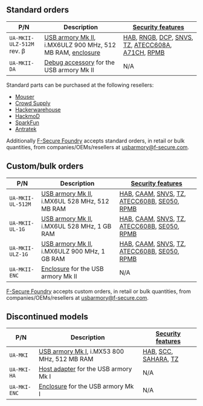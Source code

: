 Standard orders
---------------

| P/N                | Description                                                  | [Security features](https://github.com/f-secure-foundry/usbarmory/wiki/Hardware-security-features-(Mk-II))                                                |
|--------------------|--------------------------------------------------------------|---------------------|
| `UA-MKII-ULZ-512M` rev. β | [USB armory Mk II](https://github.com/f-secure-foundry/usbarmory/wiki#usb-armory-mk-ii), i.MX6ULZ 900 MHz, 512 MB RAM, [enclosure](https://github.com/f-secure-foundry/usbarmory/wiki/Enclosures-(Mk-II)) | [HAB](https://github.com/f-secure-foundry/usbarmory/wiki/Hardware-security-features-(Mk-II)#high-assurance-boot-habv4), [RNGB](https://github.com/f-secure-foundry/usbarmory/wiki/Hardware-security-features-(Mk-II)#random-number-generator-rngb---imx6ulz), [DCP](https://github.com/f-secure-foundry/usbarmory/wiki/Hardware-security-features-(Mk-II)#data-co-processor-dcp---imx6ulz), [SNVS](https://github.com/f-secure-foundry/usbarmory/wiki/Hardware-security-features-(Mk-II)#secure-non-volatile-storage-snvs), [TZ](https://github.com/f-secure-foundry/usbarmory/wiki/Hardware-security-features-(Mk-II)#arm-trustzone), [ATECC608A](https://github.com/f-secure-foundry/usbarmory/wiki/Hardware-security-features-(Mk-II)#external-cryptographic-co-processors), [A71CH](https://github.com/f-secure-foundry/usbarmory/wiki/Hardware-security-features-(Mk-II)#external-cryptographic-co-processors), [RPMB](https://github.com/f-secure-foundry/usbarmory/wiki/Hardware-security-features-(Mk-II)#emmc-replay-protected-memory-blocks-rpmb)       |
| `UA-MKII-DA`              | [Debug accessory](https://github.com/f-secure-foundry/usbarmory/tree/master/hardware/mark-two-debug-accessory) for the USB armory Mk II                     | N/A            |
 
Standard parts can be purchased at the following resellers:
* [Mouser](https://eu.mouser.com/new/f-secure/crowd-supply-usb-armorymkii)
* [Crowd Supply](https://www.crowdsupply.com/f-secure/usb-armory-mk-ii)
* [Hackerwarehouse](https://hackerwarehouse.com/product/usb-armory-mkii)
* [HackmoD](http://www.hackmod.de/USB-Armory-Stick-Mark-2)
* [SparkFun](https://www.sparkfun.com/products/16367)
* [Antratek](https://www.antratek.com/usb-armory-mk-ii-w-enclosure)

Additionally [F-Secure Foundry](https://foundry.f-secure.com) accepts
standard orders, in retail or bulk quantities, from companies/OEMs/resellers at usbarmory@f-secure.com.

Custom/bulk orders
------------------

| P/N                | Description                                                  | [Security features](https://github.com/f-secure-foundry/usbarmory/wiki/Hardware-security-features-(Mk-II))                                                |
|--------------------|--------------------------------------------------------------|---------------------|
| `UA-MKII-UL-512M`    | [USB armory Mk II](https://github.com/f-secure-foundry/usbarmory/wiki#usb-armory-mk-ii), i.MX6UL 528 MHz, 512 MB RAM | [HAB](https://github.com/f-secure-foundry/usbarmory/wiki/Hardware-security-features-(Mk-II)#high-assurance-boot-habv4), [CAAM](https://github.com/f-secure-foundry/usbarmory/wiki/Hardware-security-features-(Mk-II)#cryptographic-accelerator-and-assurance-module-caam---imx6ul), [SNVS](https://github.com/f-secure-foundry/usbarmory/wiki/Hardware-security-features-(Mk-II)#secure-non-volatile-storage-snvs), [TZ](https://github.com/f-secure-foundry/usbarmory/wiki/Hardware-security-features-(Mk-II)#arm-trustzone), [ATECC608B](https://github.com/f-secure-foundry/usbarmory/wiki/Hardware-security-features-(Mk-II)#external-cryptographic-co-processors), [SE050](https://github.com/f-secure-foundry/usbarmory/wiki/Hardware-security-features-(Mk-II)#external-cryptographic-co-processors), [RPMB](https://github.com/f-secure-foundry/usbarmory/wiki/Hardware-security-features-(Mk-II)#emmc-replay-protected-memory-blocks-rpmb)        |
| `UA-MKII-UL-1G`      | [USB armory Mk II](https://github.com/f-secure-foundry/usbarmory/wiki#usb-armory-mk-ii), i.MX6UL 528 MHz, 1 GB RAM | [HAB](https://github.com/f-secure-foundry/usbarmory/wiki/Hardware-security-features-(Mk-II)#high-assurance-boot-habv4), [CAAM](https://github.com/f-secure-foundry/usbarmory/wiki/Hardware-security-features-(Mk-II)#cryptographic-accelerator-and-assurance-module-caam---imx6ul), [SNVS](https://github.com/f-secure-foundry/usbarmory/wiki/Hardware-security-features-(Mk-II)#secure-non-volatile-storage-snvs), [TZ](https://github.com/f-secure-foundry/usbarmory/wiki/Hardware-security-features-(Mk-II)#arm-trustzone), [ATECC608B](https://github.com/f-secure-foundry/usbarmory/wiki/Hardware-security-features-(Mk-II)#external-cryptographic-co-processors), [SE050](https://github.com/f-secure-foundry/usbarmory/wiki/Hardware-security-features-(Mk-II)#external-cryptographic-co-processors), [RPMB](https://github.com/f-secure-foundry/usbarmory/wiki/Hardware-security-features-(Mk-II)#emmc-replay-protected-memory-blocks-rpmb)        |
| `UA-MKII-ULZ-1G`     | [USB armory Mk II](https://github.com/f-secure-foundry/usbarmory/wiki#usb-armory-mk-ii), i.MX6ULZ 900 MHz, 1 GB RAM | [HAB](https://github.com/f-secure-foundry/usbarmory/wiki/Hardware-security-features-(Mk-II)#high-assurance-boot-habv4), [CAAM](https://github.com/f-secure-foundry/usbarmory/wiki/Hardware-security-features-(Mk-II)#cryptographic-accelerator-and-assurance-module-caam---imx6ul), [SNVS](https://github.com/f-secure-foundry/usbarmory/wiki/Hardware-security-features-(Mk-II)#secure-non-volatile-storage-snvs), [TZ](https://github.com/f-secure-foundry/usbarmory/wiki/Hardware-security-features-(Mk-II)#arm-trustzone), [ATECC608B](https://github.com/f-secure-foundry/usbarmory/wiki/Hardware-security-features-(Mk-II)#external-cryptographic-co-processors), [SE050](https://github.com/f-secure-foundry/usbarmory/wiki/Hardware-security-features-(Mk-II)#external-cryptographic-co-processors), [RPMB](https://github.com/f-secure-foundry/usbarmory/wiki/Hardware-security-features-(Mk-II)#emmc-replay-protected-memory-blocks-rpmb)        |
| `UA-MKII-ENC`        | [Enclosure](https://github.com/f-secure-foundry/usbarmory/wiki/Enclosures-(Mk-II)) for the USB armory Mk II           | N/A                 |

[F-Secure Foundry](https://foundry.f-secure.com) accepts
custom orders, in retail or bulk quantities, from companies/OEMs/resellers at usbarmory@f-secure.com.

Discontinued models
-------------------

| P/N                | Description                                                  | [Security features](https://github.com/f-secure-foundry/usbarmory/wiki/Hardware-security-features-(Mk-II))                                                |
|--------------------|--------------------------------------------------------------|---------------------|
| `UA-MKI`            | [USB armory Mk I](https://github.com/f-secure-foundry/usbarmory/wiki#usb-armory-mk-i), i.MX53 800 MHz, 512 MB RAM                | [HAB](https://github.com/f-secure-foundry/usbarmory/wiki/Hardware-security-features-(Mk-I)#high-assurance-boot-habv4), [SCC](https://github.com/f-secure-foundry/usbarmory/wiki/Hardware-security-features-(Mk-I)#security-controller-sccv2), [SAHARA](https://github.com/f-secure-foundry/usbarmory/wiki/Hardware-security-features-(Mk-I)#cryptographic-accelerator-saharav4-lite), [TZ](https://github.com/f-secure-foundry/usbarmory/wiki/Hardware-security-features-(Mk-I)#arm-trustzone)       |
| `UA-MKI-HA`         | [Host adapter](https://github.com/f-secure-foundry/usbarmory/wiki/Host-adapter) for the USB armory Mk I                         |  N/A                |
| `UA-MKI-ENC`        | [Enclosure](https://github.com/f-secure-foundry/usbarmory/wiki/Enclosures-(Mk-I)) for the USB armory Mk I                            | N/A                 |
